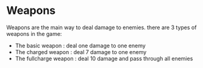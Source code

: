 # Weapons

Weapons are the main way to deal damage to enemies.
there are 3 types of weapons in the game:
- The basic weapon : deal one damage to one enemy
- The charged weapon : deal 7 damage to one enemy
- The fullcharge weapon : deal 10 damage and pass through all enemies